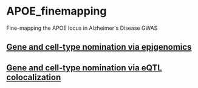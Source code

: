 # APOE_finemapping
Fine-mapping the APOE locus in Alzheimer's Disease GWAS


## [Gene and cell-type nomination via epigenomics](https://bschilder.github.io/APOE_finemapping/code/APOE_finemapping.html)

## [Gene and cell-type nomination via eQTL colocalization](https://bschilder.github.io/APOE_finemapping/code/APOE_finemapping_coloc.html)  